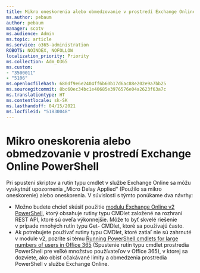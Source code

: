 ```yaml
---
title: Mikro oneskorenia alebo obmedzovanie v prostredí Exchange Online PowerShell
ms.author: pebaum
author: pebaum
manager: scotv
ms.audience: Admin
ms.topic: article
ms.service: o365-administration
ROBOTS: NOINDEX, NOFOLLOW
localization_priority: Priority
ms.collection: Adm_O365
ms.custom:
- "3500011"
- "5106"
ms.openlocfilehash: 680df9e6e2404ff6b60b17d6ac88e202e9a7bb25
ms.sourcegitcommit: 8bc60ec34bc1e40685e3976576e04a2623f63a7c
ms.translationtype: HT
ms.contentlocale: sk-SK
ms.lasthandoff: 04/15/2021
ms.locfileid: "51830048"
---
```

# <a name="micro-delays-or-throttling-in-exchange-online-powershell"></a>Mikro oneskorenia alebo obmedzovanie v prostredí Exchange Online PowerShell

Pri spustení skriptov a rutín typu cmdlet v službe Exchange Online sa môžu vyskytnúť upozornenia „Micro Delay Applied“ (Použilo sa mikro oneskorenie) alebo oneskorenia. V súvislosti s týmto ponúkame dva návrhy:

- Možno budete chcieť skúsiť použitie [modulu Exchange Online v2 PowerShell](https://docs.microsoft.com/powershell/exchange/exchange-online/exchange-online-powershell-v2/exchange-online-powershell-v2?view=exchange-ps), ktorý obsahuje rutiny typu CMDlet založené na rozhraní REST API, ktoré sú oveľa výkonnejšie. Môže to byť skvelé riešenie v prípade mnohých rutín typu Get- CMDlet, ktoré sa používajú často.
- Ak potrebujete používať rutiny typu CMDlet, ktoré zatiaľ nie sú zahrnuté v module v2, pozrite si tému [Running PowerShell cmdlets for large numbers of users in Office 365](https://techcommunity.microsoft.com/t5/exchange-team-blog/updated-running-powershell-cmdlets-for-large-numbers-of-users-in/ba-p/1000628#) (Spustenie rutín typu cmdlet prostredia PowerShell pre veľké množstvo používateľov v Office 365), v ktorej sa dozviete, ako obísť očakávané limity a obmedzenia prostredia PowerShell v službe Exchange Online.
